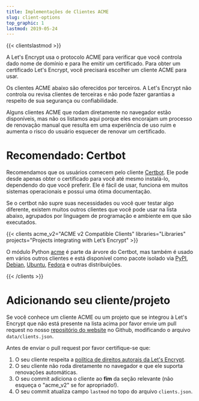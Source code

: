 ```yaml
---
title: Implementações de Clientes ACME
slug: client-options
top_graphic: 1
lastmod: 2019-05-24
---
```


{{< clientslastmod >}}

A Let's Encrypt usa o protocolo ACME para verificar que você controla dado nome
de domínio e para lhe emitir um certificado. Para obter um certificado Let's Encrypt, você
precisará escolher um cliente ACME para usar.

Os clientes ACME abaixo são oferecidos por terceiros. A Let's Encrypt não controla ou revisa
clientes de terceiras e não pode fazer garantias a respeito de sua segurança ou confiabilidade.

Alguns clientes ACME que rodam diretamente no navegador estão disponíveis, mas não os listamos aqui porque
eles encorajam um processo de renovação manual que resulta em uma experiência de uso ruim 
e aumenta o risco do usuário esquecer de renovar um certificado. 

# Recomendado: Certbot

Recomendamos que os usuários comecem pelo cliente [Certbot](https://certbot.eff.org/). Ele pode desde apenas obter o certificado para você até mesmo instalá-lo, dependendo do que você preferir. Ele é fácil de usar, funciona em muitos sistemas operacionais e possui uma ótima documentação.

Se o certbot não supre suas necessidades ou você quer testar algo diferente, existem muitos outros clientes
que você pode usar na lista abaixo, agrupados por linguagem de programação e ambiente em que são executados.

{{< clients acme_v2="ACME v2 Compatible Clients" libraries="Libraries" projects="Projects integrating with Let’s Encrypt" >}}

O módulo Python [acme](https://github.com/certbot/certbot/tree/master/acme) é parte da árvore do Certbot, mas também é usado em vários outros clientes e está disponível como pacote isolado via [PyPI](https://pypi.python.org/pypi/acme), [Debian](https://packages.debian.org/search?keywords=python-acme), [Ubuntu](https://launchpad.net/ubuntu/+source/python-acme), [Fedora](https://bodhi.fedoraproject.org/updates/?packages=python-acme) e outras distribuições.

{{< /clients >}}

# Adicionando seu cliente/projeto

Se você conhece um cliente ACME ou um projeto que se integrou à Let's Encrypt que não está presente na lista acima por favor envie um pull request no nosso [repositório do website](https://github.com/letsencrypt/website/) no Github, modificando o arquivo `data/clients.json`. 

Antes de enviar o pull request por favor certifique-se que:

1. O seu cliente respeita a [política de direitos autorais da Let's Encrypt](https://letsencrypt.org/trademarks/).
1. O seu cliente não roda diretamente no navegador e que ele suporta renovações automáticas.
1. O seu commit adiciona o cliente ao **fim** da seção relevante (não esqueça o "acme_v2" se for apropriado!).
1. O seu commit atualiza campo `lastmod` no topo do arquivo `clients.json`.
